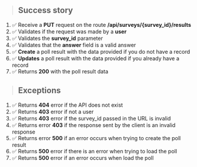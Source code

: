 > ## Success story

1. ✅ Receive a **PUT** request on the route **/api/surveys/{survey_id}/results**
2. ✅ Validates if the request was made by a **user**
3. ✅ Validates the **survey_id** parameter
4. ✅ Validates that the **answer** field is a valid answer
5. ✅ **Create** a poll result with the data provided if you do not have a record
6. ✅ **Updates** a poll result with the data provided if you already have a record
7. ✅ Returns **200** with the poll result data


> ## Exceptions

1. ✅ Returns **404** error if the API does not exist
2. ✅ Returns **403** error if not a user
3. ✅ Returns **403** error if the survey_id passed in the URL is invalid
4. ✅ Returns error **403** if the response sent by the client is an invalid response
5. ✅ Returns error **500** if an error occurs when trying to create the poll result
6. ✅ Returns **500** error if there is an error when trying to load the poll
7. ✅ Returns **500** error if an error occurs when load the poll
